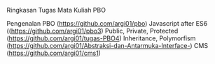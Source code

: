 Ringkasan Tugas Mata Kuliah PBO

Pengenalan PBO (https://github.com/argi01/pbo)
Javascript after ES6 ((https://github.com/argi01/pbo3)
Public, Private, Protected (https://github.com/argi01/tugas-PBO4)
Inheritance, Polymorfism (https://github.com/argi01/Abstraksi-dan-Antarmuka-Interface-)
CMS (https://github.com/argi01/cms1)
